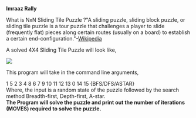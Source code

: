 **Imraaz Rally**  

What is NxN Sliding Tile Puzzle ?"A sliding puzzle, sliding block puzzle, or sliding tile puzzle is a tour puzzle that challenges a player to slide (frequently flat) pieces along certain routes (usually on a board) to establish a certain end-configuration."-[Wikipedia](http://en.wikipedia.org/wiki/Sliding_puzzle)  

A solved 4X4 Sliding Tile Puzzle will look like,  

![](\img\solved.png)  

This program will take in the command line arguments,  

1 5 2 3 4 8 6 7 9 10 11 12 13 0 14 15 {BFS/DFS/ASTAR}  
Where, the input is a random state of the puzzle followed by the search method Breadth-first, Depth-first, A-star.  
**The Program will solve the puzzle and print out the number of iterations (MOVES) required to solve the puzzle.**